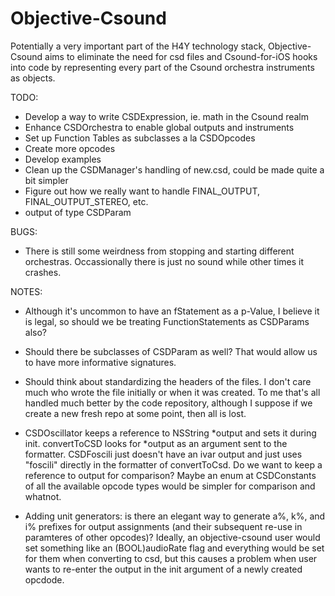 Objective-Csound
================

Potentially a very important part of the H4Y technology stack, Objective-Csound 
aims to eliminate the need for csd files and Csound-for-iOS hooks into code by 
representing every part of the Csound orchestra instruments as objects.  

TODO:

* Develop a way to write CSDExpression, ie. math in the Csound realm
* Enhance CSDOrchestra to enable global outputs and instruments
* Set up Function Tables as subclasses a la CSDOpcodes
* Create more opcodes
* Develop examples
* Clean up the CSDManager's handling of new.csd, could be made quite a bit simpler
* Figure out how we really want to handle FINAL_OUTPUT, FINAL_OUTPUT_STEREO, etc.
* output of type CSDParam

BUGS:

* There is still some weirdness from stopping and starting different orchestras. 
Occassionally there is just no sound while other times it crashes.

NOTES:

* Although it's uncommon to have an fStatement as a p-Value, I believe it is 
legal, so should we be treating FunctionStatements as CSDParams also?

* Should there be subclasses of CSDParam as well?  That would allow us to have more 
informative signatures.

* Should think about standardizing the headers of the files.  I don't care much who 
wrote the file initially or when it was created.  To me that's all handled much 
better by the code repository, although I suppose if we create a new fresh repo at 
some point, then all is lost.

* CSDOscillator keeps a reference to NSString *output and sets it during init. convertToCSD looks for *output as an argument sent to the formatter.  CSDFoscili just doesn't have an ivar output and just uses "foscili" directly in the formatter of convertToCsd.  Do we want to keep a reference to output for comparison?  Maybe an enum at CSDConstants of all the available opcode types would be simpler for comparison and whatnot.

* Adding unit generators: is there an elegant way to generate a%, k%, and i% prefixes for output assignments (and their subsequent re-use in paramteres of other opcodes)? Ideally, an objective-csound user would set something like an (BOOL)audioRate flag and everything would be set for them when converting to csd, but this causes a problem when user wants to re-enter the output in the init argument of a newly created opcdode.

